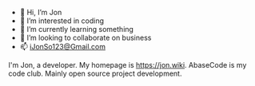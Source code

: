 - 👋 Hi, I’m Jon
- 👀 I’m interested in coding
- 🌱 I’m currently learning something
- 💞️ I’m looking to collaborate on business
- 📫 iJonSo123@Gmail.com

I'm Jon, a developer. 
My homepage is https://jon.wiki.
AbaseCode is my code club. Mainly open source project development.
<!---
abasecode/abasecode is a ✨ special ✨ repository because its `README.md` (this file) appears on your GitHub profile.
You can click the Preview link to take a look at your changes.
--->
